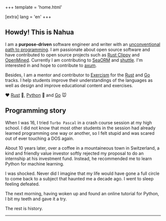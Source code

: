 +++
template = 'home.html'

[extra]
lang = 'en'
+++

## Howdy! This is Nahua

I am a **purpose-driven** software engineer and writer with an [unconventional path to programming](https://www.nahua.dev/posts/my-path-to-programming/). I am passionate about open source software and have contributed to open source projects such as [Rust Clippy](https://github.com/rust-lang/rust-clippy) and [OpenMined](https://www.openmined.org/). Currently I am contributing to [SeaORM](https://github.com/SeaQL/sea-orm) and [shuttle](https://github.com/shuttle-hq/shuttle). I'm interested in and hope to contribute to [axum](https://github.com/tokio-rs/axum).

Besides, I am a mentor and contributor to [Exercism](https://exercism.org/) for the [Rust](https://exercism.org/tracks/rust) and [Go](https://exercism.org/tracks/go) tracks. I help students improve their understandings of the languages as well as design and improve educational content and exercises.

❤️ [Rust](https://www.rust-lang.org/) 🦀, [Python](https://www.python.org/) 🐍 and [Go](https://go.dev/) 🐭

## Programming story

When I was 16, I tried `Turbo Pascal` in a crash course session at my high
school. I did not know that most other students in the session had
already learned programming one way or another, so I felt stupid and was
scared out of ever touching a DOS again.

About 10 years later, over a coffee in a mountaineous town in
Switzerland, a kind and friendly value investor softly rejected my
proposal to do an internship at his investment fund. Instead, he recommended me
to learn Python for machine learning.

I was shocked. Never did I imagine that my life would have gone a full circle
to come back to a subject that haunted me a decade ago. I went to sleep feeling
defeated.

The next morning, having woken up and found an online tutorial for Python,
I bit my teeth and gave it a try.

The rest is history.

---
